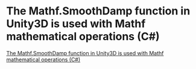 # The Mathf.SmoothDamp function in Unity3D is used with Mathf mathematical operations (C#)
[The Mathf.SmoothDamp function in Unity3D is used with Mathf mathematical operations (C#)](https://aiwithcloud.com/2022/09/19/the_mathf-smoothdamp_function_in_unity3d_is_used_with_mathf_mathematical_operations_c/)